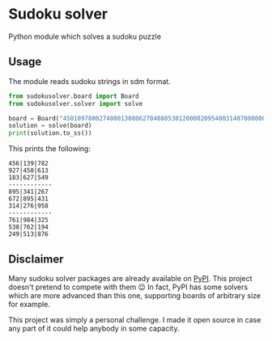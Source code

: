 # Sudoku solver
Python module which solves a sudoku puzzle

## Usage
The module reads sudoku strings in sdm format.

```python
from sudokusolver.board import Board
from sudokusolver.solver import solve

board = Board("450109780027400013080627040805301200002095400314070000000000325030702194040503076")
solution = solve(board)
print(solution.to_ss())
```
This prints the following:
``` 
456|139|782
927|458|613
183|627|549
------------
895|341|267
672|895|431
314|276|958
------------
761|984|325
538|762|194
249|513|876
```

## Disclaimer
Many sudoku solver packages are already available on [PyPI](https://pypi.org/search/?q=sudoku+solver).
This project doesn't pretend to compete with them 😉 In fact, PyPI has some solvers which are more advanced than this one, supporting boards of arbitrary size for example.

This project was simply a personal challenge. I made it open source in case any part of it could help anybody in some capacity.
